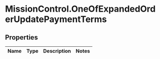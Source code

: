 # MissionControl.OneOfExpandedOrderUpdatePaymentTerms

## Properties
Name | Type | Description | Notes
------------ | ------------- | ------------- | -------------
